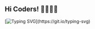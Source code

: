 ## Hi Coders! 👋👨🏻‍💻

[![Typing SVG](https://readme-typing-svg.demolab.com?font=Roboto&weight=900&size=30&duration=4000&pause=500&color=15A7F7&width=435&lines=I+am+Aryadeep+Pradhan;Nice+to+meet+you!!!)](https://git.io/typing-svg)

<!--
**aryadeeppradhan/aryadeeppradhan** is a ✨ _special_ ✨ repository because its `README.md` (this file) appears on your GitHub profile.

Here are some ideas to get you started:

- 🔭 I’m currently working on ...
- 🌱 I’m currently learning ...
- 👯 I’m looking to collaborate on ...
- 🤔 I’m looking for help with ...
- 💬 Ask me about ...
- 📫 How to reach me: ...
- 😄 Pronouns: ...
- ⚡ Fun fact: ...
-->
